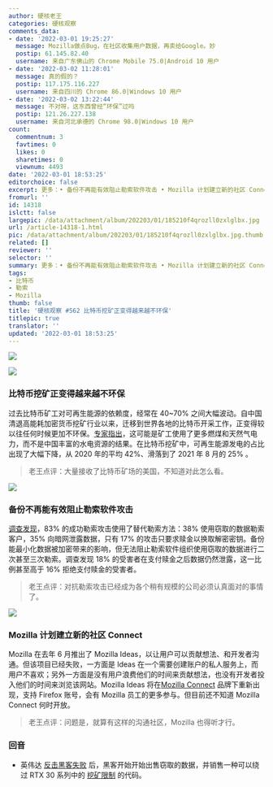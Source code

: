 ```yaml
---
author: 硬核老王
categories: 硬核观察
comments_data:
- date: '2022-03-01 19:25:27'
  message: Mozilla做点Bug，在社区收集用户数据，再卖给Google。妙
  postip: 61.145.82.40
  username: 来自广东佛山的 Chrome Mobile 75.0|Android 10 用户
- date: '2022-03-02 11:28:01'
  message: 真的假的？
  postip: 117.175.116.227
  username: 来自四川的 Chrome 86.0|Windows 10 用户
- date: '2022-03-02 13:22:44'
  message: 不对呀，这东西曾经“环保”过吗
  postip: 121.26.227.138
  username: 来自河北承德的 Chrome 98.0|Windows 10 用户
count:
  commentnum: 3
  favtimes: 0
  likes: 0
  sharetimes: 0
  viewnum: 4493
date: '2022-03-01 18:53:25'
editorchoice: false
excerpt: 更多：• 备份不再能有效阻止勒索软件攻击 • Mozilla 计划建立新的社区 Connect
fromurl: ''
id: 14318
islctt: false
largepic: /data/attachment/album/202203/01/185210f4qrozll0zxlglbx.jpg
url: /article-14318-1.html
pic: /data/attachment/album/202203/01/185210f4qrozll0zxlglbx.jpg.thumb.jpg
related: []
reviewer: ''
selector: ''
summary: 更多：• 备份不再能有效阻止勒索软件攻击 • Mozilla 计划建立新的社区 Connect
tags:
- 比特币
- 勒索
- Mozilla
thumb: false
title: '硬核观察 #562 比特币挖矿正变得越来越不环保'
titlepic: true
translator: ''
updated: '2022-03-01 18:53:25'
---
```


![](/data/attachment/album/202203/01/185210f4qrozll0zxlglbx.jpg)


![](/data/attachment/album/202203/01/185221e9g7hxxf7dxargpz.jpg)


### 比特币挖矿正变得越来越不环保


过去比特币矿工对可再生能源的依赖度，经常在 40~70% 之间大幅波动。自中国清退高能耗加密货币挖矿行业以来，迁移到世界各地的比特币开采工作，正变得较以往任何时候更加不环保。[专家指出](https://www.cell.com/joule/fulltext/S2542-4351(22)00086-1)，这可能是矿工使用了更多燃煤和天然气电力，而不是中国丰富的水电资源的结果。在比特币挖矿中，可再生能源发电的占比出现了大幅下降，从 2020 年的平均 42%、滑落到了 2021 年 8 月的 25% 。



> 
> 老王点评：大量接收了比特币矿场的美国，不知道对此怎么看。
> 
> 
> 


![](/data/attachment/album/202203/01/185241cbydtjj6k9cgr0yo.jpg)


### 备份不再能有效阻止勒索软件攻击


[调查发现](https://www.computerweekly.com/news/252513735/Backups-no-longer-effective-for-stopping-ransomware-attacks)，83% 的成功勒索攻击使用了替代勒索方法：38% 使用窃取的数据勒索客户，35% 向暗网泄露数据，只有 17% 的攻击只要求赎金以换取解密密钥。备份能最小化数据被加密带来的影响，但无法阻止勒索软件组织使用窃取的数据进行二次甚至三次勒索。调查发现 18% 的受害者在支付赎金之后数据仍然泄露，这一比例甚至高于 16% 拒绝支付赎金的受害者。



> 
> 老王点评：对抗勒索攻击已经成为各个稍有规模的公司必须认真面对的事情了。
> 
> 
> 


![](/data/attachment/album/202203/01/185259thavuak4ekazkv4u.jpg)


### Mozilla 计划建立新的社区 Connect


Mozilla 在去年 6 月推出了 Mozilla Ideas，以让用户可以贡献想法、和开发者沟通。但该项目已经失败，一方面是 Ideas 在一个需要创建账户的私人服务上，而用户不喜欢；另外一方面是没有用户浪费他们的时间来贡献想法，也没有开发者投入他们的时间来浏览该网站。Mozilla Ideas 将在[Mozilla Connect](https://voonze.com/mozilla-ideas-closes-its-doors-but-the-mozilla-idea-persists/) 品牌下重新出现，支持 Firefox 账号，会有 Mozilla 员工的更多参与。但目前还不知道 Mozilla Connect 何时开放。



> 
> 老王点评：问题是，就算有这样的沟通社区，Mozilla 也得听才行。
> 
> 
> 


### 回音


* 英伟达 [反击黑客失败](/article-14312-1.html) 后，黑客开始开始出售窃取的数据，并销售一种可以绕过 RTX 30 系列中的 [挖矿限制](https://www.bleepingcomputer.com/news/security/hackers-to-nvidia-remove-mining-cap-or-we-leak-hardware-data/) 的代码。
